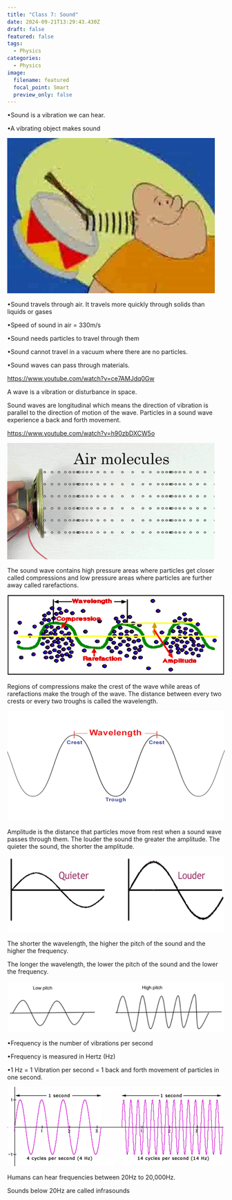 ```yaml
---
title: "Class 7: Sound"
date: 2024-09-21T13:29:43.430Z
draft: false
featured: false
tags:
  - Physics
categories:
  - Physics
image:
  filename: featured
  focal_point: Smart
  preview_only: false
---
```

<!--StartFragment-->

•Sound is a vibration we can hear.

•A vibrating object makes sound

![](sound_vibration.jpg)

•Sound travels through air. It travels more quickly through solids than liquids or gases

•Speed of sound in air = 330m/s

•Sound needs particles to travel through them

•Sound cannot travel in a vacuum where there are no particles.

•Sound waves can pass through materials. 

<https://www.youtube.com/watch?v=ce7AMJdq0Gw>

A wave is a vibration or disturbance in space. 

S﻿ound waves are longitudinal which means the direction of vibration is parallel to the direction of motion of the wave. Particles in a sound wave experience a back and forth movement. 

<https://www.youtube.com/watch?v=h90zbDXCW5o>

![](mpd29p.gif)

The sound wave contains high pressure areas where particles get closer called compressions and low pressure areas where particles are further away called rarefactions. 

![](compressions_rarefactions.gif)

Regions of compressions make the crest of the wave while areas of rarefactions make the trough of the wave. The distance between every two crests or every two troughs is called the wavelength.

![](wavelength.png)

A﻿mplitude is the distance that particles move from rest when a sound wave passes through them. The louder the sound the greater the amplitude. The quieter the sound, the shorter the amplitude.

![](amplitude.png)

T﻿he shorter the wavelength, the higher the pitch of the sound and the higher the frequency.

T﻿he longer the wavelength, the lower the pitch of the sound and the lower the frequency.

![](pitch.png)

<!--StartFragment-->

•Frequency is the number of vibrations per second

•Frequency is measured in Hertz (Hz)

•1 Hz = 1 Vibration per second = 1 back and forth movement of particles in one second.

<!--EndFragment-->

![](frequency.gif)

H﻿umans can hear frequencies between 20Hz to 20,000Hz.

S﻿ounds below 20Hz are called infrasounds